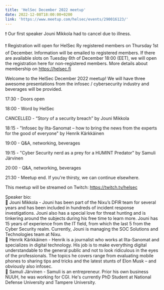 ```yaml
---
title: 'HelSec December 2022 meetup'
date: 2022-12-08T18:00:00+0200
link: 'https://www.meetup.com/helsec/events/290016123/'
---
```


❗️ Our first speaker Jouni Mikkola had to cancel due to illness.

 ❗ Registration will open for HelSec Ry registered members on Thursday 1st of December. Information will be emailed to registered members. If there are available slots on Tuesday 6th of December 18:00 (EET), we will open the registration here for non-registered members. More details about membership on <https://helsec.fi>

 Welcome to the HelSec December 2022 meetup! We will have three awesome presentations from the infosec / cybersecurity industry and beverages will be provided.

 17:30 - Doors open

 18:00 - Word by HelSec

 CANCELLED - “Story of a security breach” by Jouni Mikkola

 18:15 - "Infosec by Ilta-Sanomat – how to bring the news from the experts for the good of everyone" by Henrik Kärkkäinen

 19:00 - Q&A, networking, beverages

 19:15 - "Cyber Security nerd as a prey for a HUMINT Predator" by Samuli Järvinen

 20:00 - Q&A, networking, beverages

 21:30 - Meetup end. If you're thirsty, we can continue elsewhere.

 This meetup will be streamed on Twitch: <https://twitch.tv/helsec>

 Speaker bio:  
🔷 Jouni Mikkola - Jouni has been part of the Nixu’s DFIR team for several years and has been included in hundreds of incident response investigations. Jouni also has a special love for threat hunting and is tinkering around the subjects during his free time to learn more. Jouni has 15 years of experience from the IT field, from which the last 5 from the Cyber Security realm. Currently, Jouni is managing the SOC Solutions and Technologies team at Nixu.  
🔷 Henrik Kärkkäinen - Henrik is a journalist who works at Ilta-Sanomat and specializes in digital technology. His job is to make everything digital understandable to the general public and not to look ridiculous in the eyes of the professionals. The topics he covers range from evaluating mobile phones to sharing tips and tricks and the latest stunts of Elon Musk – and obviously also infosec.  
🔷 Samuli Järvinen - Samuli is an entrepreneur. Prior his own business NUUH, he was working for CGI. He's currently PhD Student at National Defense University and Tampere University.

 